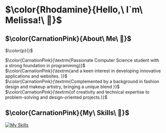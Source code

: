 # $\color{Rhodamine}{Hello,\ I`m\ Melissa!\ 🎀}$

## $\color{CarnationPink}{About\ Me\ 🎀}$
$\color{p}{}$

$\color{CarnationPink}{\textrm{Passionate Computer Science student with a strong foundation in programming}}$  
$\color{CarnationPink}{\textrm{and a keen interest in developing innovative applications and websites. }}$  
$\color{CarnationPink}{\textrm{Complemented by a background in fashion design and makeup artistry, bringing a unique blend }}$  
$\color{CarnationPink}{\textrm{of creativity and technical expertise to problem-solving and design-oriented projects.}}$  




## $\color{CarnationPink}{My\ Skills\ 🎀}$

[![My Skills](https://skillicons.dev/icons?i=js,html,css,apple,bash,ts,cs,discord,dotnet,docker,git,github,instagram,java,jquery,linkedin,linux,maven,mysql,ps,php,phpstorm,postgres,pycharm,react,regex,rider,twitter,visualstudio,vscode,webstorm)](https://skillicons.dev)

<!--
**melissapaksoy/melissapaksoy** is a ✨ _special_ ✨ repository because its `README.md` (this file) appears on your GitHub profile.
-->
